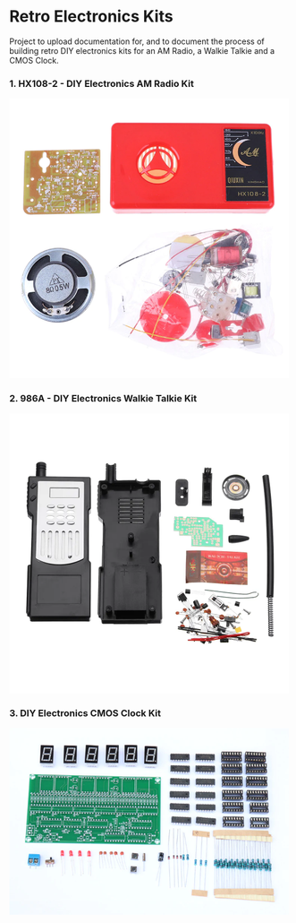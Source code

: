 # Retro Electronics Kits
Project to upload documentation for, and to document the process of building retro DIY electronics kits for an AM Radio, a Walkie Talkie and a CMOS Clock.

### 1. HX108-2 - DIY Electronics AM Radio Kit
<a href="./am-radio/"><img src="./am-radio/images/aliexpress/Hcbc3f31aae5049cc911e1ea8c1ad7701e.webp" width=500></a>

### 2. 986A - DIY Electronics Walkie Talkie Kit
<a href="./walkie-talkie/"><img src="./walkie-talkie/images/bangood/140593b2-1ce4-47f2-811a-516e2f2823b1.JPG.webp" width=500></a>

### 3. DIY Electronics CMOS Clock Kit
<a href="./cmos-clock/"><img src="./cmos-clock/images/aliexpress/H1fc779d17dac4438bf9e52c8629ca9ea3.webp" width=500></a>
